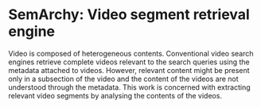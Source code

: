# SemArchy: Video segment retrieval engine

Video is composed of heterogeneous contents. Conventional video search engines retrieve complete
videos relevant to the search queries using the metadata attached to videos. However, relevant
content might be present only in a subsection of the video and the content of the videos are not
understood through the metadata. This work is concerned with extracting relevant video segments
by analysing the contents of the videos.
